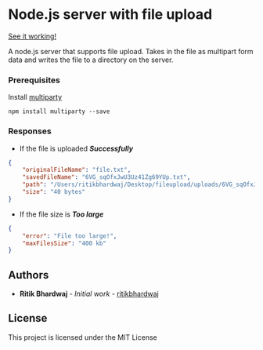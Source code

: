 # Node.js server with file upload 

[See it working!](https://ritik-file-upload.herokuapp.com/)

A node.js server that supports file upload. Takes in the file as multipart form data and writes the file to a directory on the server.


### Prerequisites

Install [multiparty](https://www.npmjs.com/package/multiparty)

```
npm install multiparty --save
```

### Responses

* If the file is uploaded ***Successfully***

```json
{
    "originalFileName": "file.txt",
    "savedFileName": "6VG_sqOfxJwU3Uz41Zg69YUp.txt",
    "path": "/Users/ritikbhardwaj/Desktop/fileupload/uploads/6VG_sqOfxJwU3Uz41Zg69YUp.txt",
    "size": "40 bytes"
}

```
* If the file size is ***Too large***

```json
{
    "error": "File too large!",
    "maxFilesSize": "400 kb"
}
```


## Authors

* **Ritik Bhardwaj** - *Initial work* - [ritikbhardwaj](https://github.com/ritikbhardwaj)

## License

This project is licensed under the MIT License 



